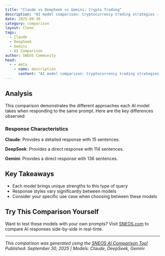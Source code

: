 ```yaml
---
title: "Claude vs DeepSeek vs Gemini: Crypto Trading"
description: "AI model comparison: Cryptocurrency trading strategies - profit in bull and bear markets..."
date: 2025-09-30
category: comparison
layout: Clean
tags:
  - Claude
  - DeepSeek
  - Gemini
  - AI Comparison
author: SNEOS Community
head:
  - - meta
    - name: description
      content: "AI model comparison: Cryptocurrency trading strategies - profit in bull and bear markets..."
---
```


<ChatComparison
  title="Claude vs DeepSeek vs Gemini: Crypto Trading"
  prompt="Cryptocurrency trading strategies - profit in bull and bear markets"
  :responses='{
    "Claude": "# Cryptocurrency Trading Strategies for All Market Conditions\n\n## Bull Market Strategies \uD83D\uDCC8\n\n### 1. **Buy and Hold (HODLing)**\n- Purchase fundamentally strong cryptos and hold long-term\n- Best for: Bitcoin, Ethereum, established altcoins\n- Risk: Lower, but requires patience and strong conviction\n\n### 2. **Dollar-Cost Averaging (DCA)**\n- Invest fixed amounts regularly regardless of price\n- Reduces impact of volatility\n- Works well during gradual uptrends\n\n### 3. **Trend Following**\n- Use moving averages (50-day, 200-day) to identify trends\n- Buy when price breaks above resistance levels\n- Set trailing stop-losses to protect gains\n\n### 4. **Momentum Trading**\n- Identify coins with strong upward momentum\n- Look for breakouts from consolidation patterns\n- Use RSI, MACD indicators for entry/exit signals\n\n## Bear Market Strategies \uD83D\uDCC9\n\n### 1. **Short Selling**\n- Borrow and sell crypto, buy back at lower prices\n- Requires margin trading capability\n- High risk - losses can be unlimited\n\n### 2. **Dollar-Cost Averaging Down**\n- Continue buying during downtrends at lower prices\n- Accumulate quality assets at discounts\n- Requires strong risk management\n\n### 3. **Range Trading**\n- Trade within established support/resistance levels\n- Buy near support, sell near resistance\n- Works in sideways/choppy markets\n\n### 4. **Inverse ETFs/Products**\n- Use products that profit from crypto declines\n- Available for Bitcoin and major cryptos\n- Lower risk than direct short selling\n\n## Universal Strategies (Both Markets)\n\n### 1. **Swing Trading**\n- Hold positions for days to weeks\n- Use technical analysis for entry/exit\n- Capitalize on price swings in both directions\n\n### 2. **Arbitrage Trading**\n- Exploit price differences across exchanges\n- Low risk, but requires quick execution\n- Works in any market condition\n\n### 3. **Grid Trading**\n- Place buy/sell orders at regular intervals\n- Profits from volatility regardless of direction\n- Automated strategies available\n\n### 4. **Options/Derivatives Trading**\n- Use puts, calls, futures for directional bets\n- Can profit from volatility itself\n- Advanced strategy requiring expertise\n\n## Risk Management Essentials \u26A0\uFE0F\n\n### Position Sizing\n- Never risk more than 1-3% of portfolio per trade\n- Use the 1% rule for stop-losses\n- Diversify across multiple positions\n\n### Stop-Loss Orders\n- Always set stop-losses before entering trades\n- Bull markets: 10-15% stops\n- Bear markets: Tighter 5-10% stops\n\n### Take-Profit Levels\n- Set multiple profit targets\n- Take partial profits as price rises\n- Let winners run with trailing stops\n\n## Technical Analysis Tools \uD83D\uDD27\n\n### Key Indicators\n- **Moving Averages**: Trend direction\n- **RSI**: Overbought/oversold conditions\n- **MACD**: Momentum changes\n- **Bollinger Bands**: Volatility and reversals\n- **Volume**: Confirm price movements\n\n### Chart Patterns\n- **Bull Markets**: Cup and handle, ascending triangles\n- **Bear Markets**: Head and shoulders, descending triangles\n- **Both**: Support/resistance, trend lines\n\n## Fundamental Analysis Factors \uD83D\uDCCA\n\n### Project Evaluation\n- Team credibility and experience\n- Technology and use case viability\n- Partnerships and adoption\n- Tokenomics and supply mechanics\n\n### Market Factors\n- Regulatory developments\n- Institutional adoption\n- Macro economic conditions\n- Market sentiment indicators\n\n## Advanced Strategies\n\n### 1. **Pairs Trading**\n- Long one crypto, short another\n- Profit from relative price movements\n- Market neutral approach\n\n### 2. **Yield Farming/DeFi**\n- Earn yields on crypto holdings\n- Liquidity provision rewards\n- Additional income stream\n\n### 3. **Algorithmic Trading**\n- Automated execution of strategies\n- Removes emotional decision-making\n- Requires programming knowledge\n\n## Market Timing Tips \u23F0\n\n### Bull Market Entry Signals\n- Break above previous all-time highs\n- Increasing institutional investment\n- Positive regulatory news\n- Rising adoption metrics\n\n### Bear Market Entry Signals\n- Break below major support levels\n- Regulatory crackdowns\n- Macro economic headwinds\n- High leverage liqui",
    "DeepSeek": "Of course. This is an excellent question because the key to long-term success in crypto isn\u0027t just making money in a bull market\u2014it\u0027s about preserving capital and even profiting during a bear market.\n\nHere is a comprehensive guide to cryptocurrency trading strategies for both bull and bear markets, broken down by market condition, strategy type, and risk level.\n\n---\n\n### Core Principles Before You Start\n\n1.  **Risk Management is NOT Optional:** Never invest more than you can afford to lose. Use stop-losses.\n2.  **Emotion is Your Enemy:** Greed and fear are the primary reasons traders fail. Stick to your plan.\n3.  **Do Your Own Research (DYOR):** Never buy something based solely on a tweet or a tip.\n4.  **Understand Macro Trends:** Crypto is heavily influenced by global interest rates, liquidity, and regulatory news.\n\n---\n\n### Part 1: Bull Market Strategies (The \u0022Easy\u0022 Money)\n\nThe primary goal in a bull market is **capital appreciation**\u2014to maximize gains while the overall trend is up.\n\n#### 1. Buy and Hold (HODL)\n*   **Concept:** Purchase fundamentally strong assets (like Bitcoin, Ethereum) and hold them through the market cycle, ignoring short-term volatility.\n*   **Best For:** Beginners, long-term investors.\n*   **Risk Level:** Low (relative to crypto). Risk is in choosing the wrong projects.\n*   **Pros:** Simple, low effort, historically very profitable over long cycles.\n*   **Cons:** Requires immense patience; you must endure large drawdowns (pullbacks) without panic selling.\n\n#### 2. Trend Following / Momentum Trading\n*   **Concept:** \u0022The trend is your friend.\u0022 Buy assets that are already in a strong uptrend and ride the momentum. Use technical indicators like Moving Averages (e.g., 50-day vs. 200-day MA), MACD, and RSI to confirm the trend.\n*   **Best For:** Intermediate traders comfortable with chart analysis.\n*   **Risk Level:** Medium.\n*   **Pros:** Can capture massive gains during strong, sustained uptrends.\n*   **Cons:** Prone to \u0022whipsaws\u0022 (false signals) and late entries/exits. You will miss the very bottom and top.\n\n#### 3. Swing Trading\n*   **Concept:** Capture \u0022swings\u0022 within the larger bull trend. Hold positions for several days or weeks, aiming to profit from the push and pull between bulls and bears. Traders often sell at resistance levels and buy at support levels.\n*   **Best For:** Intermediate traders with time to analyze charts daily.\n*   **Risk Level:** Medium.\n*   **Pros:** More active than HODLing, potential for higher returns by capturing intermediate moves.\n*   **Cons:** Requires more time and discipline; risk of missing a major leg up if you sell too early.\n\n#### 4. Altcoin Season Plays\n*   **Concept:** In a raging bull market, capital often rotates from Bitcoin into smaller-cap altcoins, which can yield exponential returns. This is often called \u0022Altcoin Season.\u0022\n*   **Strategy:**\n    *   **BTC Dominance Watch:** Track the Bitcoin Dominance chart. When it starts to fall, money is flowing into alts.\n    *   **Narrative Trading:** Identify hot narratives early (e.g., DeFi, AI, Real-World Assets, Memecoins).\n    *   **VC Tracking:** Look at what projects reputable venture capital firms are investing in.\n*   **Best For:** Higher-risk tolerance traders.\n*   **Risk Level:** High to Very High.\n*   **Pros:** Potential for life-changing gains (e.g., 10x, 50x, 100x).\n*   **Cons:** Extremely high volatility; many projects will fail to zero. High risk of \u0022rug pulls\u0022 and scams.\n\n---\n\n### Part 2: Bear Market Strategies (Capital Preservation \u0026 Profit)\n\nThe primary goal in a bear market is **capital preservation** and generating yield, often through more defensive or sophisticated tactics.\n\n#### 1. Short Selling\n*   **Concept:** Profiting from an asset\u0027s decline. You borrow an asset, sell it immediately, and aim to buy it back later at a lower price to return to the lender, pocketing the difference.\n*   **How:** Done on margin trading platforms or via derivatives like Perpetual Swaps.\n*   **Best For:** Advanced, experienced traders only.\n*   **Risk Level:** Very High.\n*   **Pros:** Direct way to profit in a downtrend.\n*   **Cons:** Risk is theoretically unlimited (if the price rises instead of falls). Requires precise timing and strict risk management.\n\n#### 2. Dollar-Cost Averaging (DCA)\n*   **Concept:** The opposite of panic selling. Invest a fixed amount of money at regular intervals (e.g., $100 every week), regardless of the price. This averages out your purchase price over time.\n*   **Best For:** Everyone, especially long-term investors.\n*   **Risk Level:** Low.\n*   **Pros:** Removes emotion, ensures you buy at both highs and lows, builds a position at historically low prices.\n*   **Cons:** You will buy on the way down, which can be psychologically difficult. Returns may be lower than perfect timing (but so is the risk).\n\n#### 3. Stablecoin Farming / Yield Generation\n*   **Concept:** In a bear market, \u0022cash is king.\u0022 By converting volatile assets into stablecoins (like USDC, USDT), you can park your capital and earn interest.\n*   **How:** Use DeFi protocols (Aave, Compound) or centralized exchanges to lend your stablecoins.\n*   **Best For:** Conservative traders looking to generate passive income while waiting for the next bull run.\n*   **Risk Level:** Low to Medium (risk comes from smart contract exploits or the stablecoin de-pegging).\n*   **Pros:** Earn yield (often 5-15% APY) while sidestepping market volatility.\n*   **Cons:** Returns are modest; you miss out if the market suddenly reverses upwards.\n\n#### 4. Arbitrage\n*   **Concept:** Exploiting price differences for the same asset across different exchanges. For example, buying Bitcoin on Exchange A for $29,000 and simultaneously selling it on Exchange B for $29,100.\n*   **Best For:** Traders with capital on multiple exchanges and technical skills (often automated with bots).\n*   **Risk Level:** Low (but execution and transfer risks exist).\n*   **Pros:** Market-neutral strategy; profits are theoretically risk-free.\n*   **Cons:** Opportunities are small and fleeting; often eaten up by trading fees and withdrawal times.\n\n#### 5. Staking \u0026 Running Nodes\n*   **Concept:** For Proof-of-Stake (PoS) coins like Ethereum, Cardano, etc., you can \u0022stake\u0022 your coins to help secure the network and earn rewards. This is a form of earning yield on your long-term holdings.\n*   **Best For:** Long-term believers in specific projects.\n*   **Risk Level:** Low to Medium (risk of slashing for misbehavior, or the asset\u0027s price declining).\n*   **Pros:** Earn passive income in the asset you believe in; supports the network.\n*   **Cons:** Your assets are often locked up for a period, reducing liquidity.\n\n---\n\n### All-Weather Strategies (Work in Any Market)\n\n#### 1. Portfolio Rebalancing\n*   **Concept:** Set a target allocation for your portfolio (e.g., 50% BTC, 30% ETH, 20% Alts). When one asset outperforms and throws off the balance, you sell a portion of it and buy the underperformers to get back to your target ratio.\n*   **Benefit:** This forces you to \u0022sell high and buy low\u0022 systematically.\n\n#### 2. Hedging\n*   **Concept:** Reducing your overall portfolio risk by taking an offsetting position. A common example is holding Bitcoin but also opening a small short position on Bitcoin via futures to protect against a downturn. You sacrifice some upside for protection.\n\n### Summary Table\n\n| Strategy | Best Market | Goal | Risk Level | Skill Required |\n| :--- | :--- | :--- | :--- | :--- |\n| **HODL** | Bull | Long-term Growth | Low | Beginner |\n| **Trend Following** | Bull | Capture Uptrends | Medium | Intermediate |\n| **Swing Trading** | Bull | Profit from Volatility | Medium | Intermediate |\n| **Altcoin Plays** | Bull | Maximize Returns | High | Intermediate |\n| **Short Selling** | Bear | Profit from Decline | Very High | Advanced |\n| **DCA** | Bear | Accumulate Cheaply | Low | Beginner |\n| **Stablecoin Yield** | Bear | Capital Preservation | Low-Medium | Beginner |\n| **Arbitrage** | Both | Risk-Free Profit | Low | Advanced |\n| **Staking** | Both | Passive Income | Low-Medium | Beginner |\n\n### Final Word of Caution\n\nStart small, focus on learning, and prioritize risk management above all else. The most successful traders are not the ones who make the most money in a bull market, but the ones who lose the least in a bear market. **Preserving your capital ensures you have \u0022ammunition\u0022 to deploy when the next opportunity arises.**",
    "Gemini": "Okay, let\u0027s break down cryptocurrency trading strategies for both bull (rising) and bear (falling) markets.  It\u0027s important to remember that cryptocurrency trading is inherently risky, and no strategy guarantees profits.  Risk management is paramount.\n\n**General Principles for Both Bull and Bear Markets:**\n\n*   **Risk Management is Key:**\n    *   **Position Sizing:**  Never risk more than you can afford to lose. A common rule is to risk no more than 1-2% of your capital on any single trade.\n    *   **Stop-Loss Orders:**  Absolutely essential.  Set a pre-determined price at which you will automatically exit a losing trade.  This limits your potential losses.  Adjust your stop-loss as the trade moves in your favor (trailing stop-loss).\n    *   **Take-Profit Orders:**  Decide in advance where you\u0027ll take profits.  Greed can often lead to losses.\n    *   **Diversification (to an extent):** Don\u0027t put all your eggs in one basket.  Spread your investments across multiple cryptocurrencies.  However, be wary of over-diversification, as it can dilute your returns.\n    *   **Know Your Risk Tolerance:** Understand how much risk you\u0027re comfortable with. Are you a conservative, moderate, or aggressive trader? Your strategy should align with your risk tolerance.\n\n*   **Due Diligence (DYOR - Do Your Own Research):**\n    *   **Fundamental Analysis:**  Understand the underlying technology, team, use case, tokenomics, and adoption potential of the cryptocurrency you\u0027re trading.  Read whitepapers, follow the project\u0027s development, and analyze the community sentiment.\n    *   **Technical Analysis:**  Use charts, indicators, and price action to identify potential entry and exit points. Learn about chart patterns, support and resistance levels, moving averages, RSI, MACD, Fibonacci retracements, etc.\n    *   **Market Sentiment:**  Pay attention to news, social media trends, and overall market sentiment.  Fear and greed can significantly impact prices.\n    *   **Understand the Market Cycle:** Recognize whether the market is in a bull, bear, or sideways trend. This will influence your strategy.\n\n*   **Trading Psychology:**\n    *   **Emotional Control:**  Avoid making impulsive decisions based on fear or greed. Stick to your plan.\n    *   **Patience:**  Don\u0027t chase trades.  Wait for the right opportunities to present themselves.\n    *   **Discipline:**  Follow your trading rules consistently.\n    *   **Learning from Mistakes:**  Keep a trading journal and analyze your trades to identify what you did right and wrong.\n\n*   **Choosing the Right Exchange/Platform:**\n    *   **Liquidity:**  Ensure the exchange has sufficient trading volume for the cryptocurrencies you want to trade. This affects order execution and slippage.\n    *   **Security:**  Choose an exchange with strong security measures to protect your funds.\n    *   **Fees:**  Be aware of the exchange\u0027s trading fees, deposit/withdrawal fees, and other charges.\n    *   **Features:**  Consider features like margin trading, stop-loss orders, and advanced charting tools.\n    *   **Regulation:**  Preferably, choose a regulated exchange, although regulations vary widely.\n\n**Strategies for a Bull Market (Rising Prices):**\n\n*   **Buy and Hold (HODL):**\n    *   **Description:**  The simplest strategy: Buy a cryptocurrency you believe in and hold it for the long term, regardless of short-term price fluctuations.\n    *   **Pros:**  Simple, low-maintenance, potentially high returns if the cryptocurrency is successful.\n    *   **Cons:**  Requires strong conviction and the ability to withstand volatility.  Significant capital can be tied up for extended periods.  Doesn\u0027t protect against bear market declines.\n    *   **Best for:**  Long-term investors who believe in the future of cryptocurrency.\n\n*   **Swing Trading:**\n    *   **Description:**  Capitalizing on short-term price swings.  Buy when the price is expected to rise and sell when it reaches a target profit level.\n    *   **Pros:**  Can generate profits in a bull market even during temporary pullbacks.\n    *   **Cons:**  Requires more active monitoring of the market and technical analysis skills.  Higher risk of losses if the price moves against you.\n    *   **Best for:**  Traders with some technical analysis skills and the ability to dedicate time to monitoring the market.\n\n*   **Trend Following:**\n    *   **Description:**  Identifying and riding the upward trend.  Buy when the price breaks above a resistance level or a moving average.  Hold until the trend reverses.\n    *   **Pros:**  Can capture significant profits if the trend is strong.\n    *   **Cons:**  False breakouts can lead to losses. Requires patience and discipline to avoid premature exits.\n    *   **Best for:**  Traders who can identify and follow trends.\n\n*   **Breakout Trading:**\n    *   **Description:** Buying when the price breaks out of a consolidation pattern or above a key resistance level, anticipating further upward movement.\n    *   **Pros:**  Potential for quick profits if the breakout is strong.\n    *   **Cons:**  High risk of false breakouts. Requires careful monitoring of price action and volume.\n    *   **Best for:**  Aggressive traders who are comfortable with higher risk.\n\n*   **Buying the Dips:**\n    *   **Description:**  Taking advantage of temporary price drops (dips) to buy a cryptocurrency at a lower price.  The assumption is that the overall bull trend will continue.\n    *   **Pros:**  Can increase your holdings at a discount.\n    *   **Cons:**  Difficult to time the bottom of the dip.  The dip could turn into a larger correction.\n    *   **Best for:**  Traders who are confident in the long-term bull trend and are patient enough to wait for dips.\n\n*   **Altcoin Season Trading:**\n    *   **Description:**  During a bull market, altcoins (alternative cryptocurrencies other than Bitcoin) often experience periods of rapid growth. Identifying and trading these altcoins can be profitable.\n    *   **Pros:**  Potential for very high returns.\n    *   **Cons:**  Extremely high risk.  Altcoins are often more volatile than Bitcoin and can experience significant price drops. Requires thorough research into the specific altcoins.\n    *   **Best for:**  Experienced traders with a high risk tolerance.\n\n**Strategies for a Bear Market (Falling Prices):**\n\n*   **Short Selling:**\n    *   **Description:**  Borrowing a cryptocurrency and selling it, with the expectation that the price will fall.  You then buy it back at a lower price and return it to the lender, profiting from the difference.\n    *   **Pros:**  Can profit from falling prices.\n    *   **Cons:**  Unlimited potential losses (as the price can theoretically rise infinitely). Requires margin trading, which increases risk.  Can be complex and requires experience. Many exchanges don\u0027t offer this to retail traders.\n    *   **Best for:**  Experienced traders with a high risk tolerance and a strong understanding of margin trading.\n\n*   **Dollar-Cost Averaging (DCA) (Potentially):**\n    *   **Description:**  Investing a fixed amount of money at regular intervals, regardless of the price.  This can help to smooth out your average purchase price over time.\n    *   **Pros:**  Removes the emotion of timing the market. Can be a good strategy for long-term investing.\n    *   **Cons:**  May not be the most profitable strategy in a rapidly falling market.  Could be better to wait for the bottom.\n    *   **Best for:**  Long-term investors who want to accumulate cryptocurrency over time, even during a bear market.  However, be cautious and consider the possibility of a prolonged bear market.\n\n*   **Cash is King:**\n    *   **Description:**  Selling your cryptocurrency holdings and holding cash (stablecoins are a good option) until the bear market ends.\n    *   **Pros:**  Protects your capital from further losses.  Allows you to buy back in at lower prices when the market recovers.\n    *   **Cons:**  You miss out on any potential gains if the market recovers sooner than expected.\n    *   **Best for:**  Conservative investors who want to minimize risk during a bear market.\n\n*   **Short-Term Scalping (Advanced):**\n    *   **Description:**  Making very short-term trades (minutes or seconds) to profit from small price fluctuations.\n    *   **Pros:**  Can generate profits even in a sideways or slightly downward trending market.\n    *   **Cons:**  Requires very fast reaction times and advanced trading skills. High risk due to the small profit margins. High transaction fees can eat into profits.\n    *   **Best for:**  Extremely experienced traders who can dedicate their full attention to the market.\n\n*   **Inverse ETFs/Tokens (If Available):**\n    *   **Description:** Some exchanges offer inverse ETFs or tokens that increase in value as the price of a particular cryptocurrency falls. These are often leveraged, increasing both potential profits and losses.\n    *   **Pros:** Can profit from falling prices without short selling.\n    *   **Cons:** Highly risky due to leverage. Can be complex and difficult to understand. Not available on all exchanges.\n    *   **Best for:** Experienced traders who understand the risks of leveraged products.\n\n*   **Waiting for Confirmation:**\n    *   **Description:**  Avoiding trading altogether until there are clear signs that the bear market is ending.  Look for a sustained upward trend, positive news, and increased trading volume.\n    *   **Pros:**  Reduces the risk of buying into a falling market.\n    *   **Cons:**  You may miss out on some of the initial gains when the market recovers.\n    *   **Best for:**  Conservative investors who are willing to wait for confirmation before re-entering the market.\n\n**Important Considerations:**\n\n*   **Leverage:**  Using leverage (borrowed funds) can amplify both profits and losses. Be extremely careful when using leverage, especially in a volatile market.\n*   **Trading Bots:**  Automated trading bots can be helpful, but they are not a guaranteed path to profits. Carefully research and test any trading bot before using it with real money. Understand its logic and limitations.\n*   **News and Events:**  Stay informed about news and events that could impact the cryptocurrency market. This includes regulatory changes, technological developments, and macroeconomic factors.\n*   **Taxes:**  Be aware of the tax implications of cryptocurrency trading in your jurisdiction. Consult with a tax professional.\n*   **Scams:**  Be wary of scams and fraudulent schemes. Do your own research and never invest in something you don\u0027t understand.\n*   **Security:**  Protect your cryptocurrency holdings by using strong passwords, two-factor authentication, and storing your coins in a secure wallet. Consider using a hardware wallet for long-term storage.\n\n**Key Takeaways:**\n\n*   **No strategy is foolproof.** Risk management is essential.\n*   **Understand your risk tolerance.**\n*   **Do your own research.**\n*   **Be patient and disciplined.**\n*   **Continuously learn and adapt your strategy.**\n*   **Start small and gradually increase your trading size as you gain experience.**\n\nUltimately, the best cryptocurrency trading strategy for you will depend on your individual circumstances, risk tolerance, and goals. It\u0027s important to experiment and find a strategy that works for you. Good luck!\n"
  }'
  published-date="22:46"
/>

## Analysis

This comparison demonstrates the different approaches each AI model takes when responding to the same prompt. Here are the key differences observed:

### Response Characteristics

**Claude**: Provides a detailed response with 15 sentences. 

**DeepSeek**: Provides a direct response with 114 sentences. 

**Gemini**: Provides a direct response with 136 sentences. 

## Key Takeaways

- Each model brings unique strengths to this type of query
- Response styles vary significantly between models
- Consider your specific use case when choosing between these models

## Try This Comparison Yourself

Want to test these models with your own prompts? Visit [SNEOS.com](https://sneos.com) to compare AI responses side-by-side in real-time.

---

*This comparison was generated using the [SNEOS AI Comparison Tool](https://sneos.com)*
*Published: September 30, 2025 | Models: Claude, DeepSeek, Gemini*
